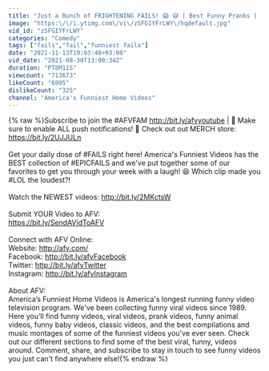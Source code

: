 ```yaml
---
title: "Just a Bunch of FRIGHTENING FAILS! 😱 😅 | Best Funny Pranks | AFV 2021"
image: "https:\/\/i.ytimg.com\/vi\/zSFGIYFrLWY\/hqdefault.jpg"
vid_id: "zSFGIYFrLWY"
categories: "Comedy"
tags: ["fails","fail","funniest fails"]
date: "2021-11-13T19:03:48+03:00"
vid_date: "2021-08-30T13:00:34Z"
duration: "PT8M11S"
viewcount: "713673"
likeCount: "6995"
dislikeCount: "325"
channel: "America's Funniest Home Videos"
---
```

{% raw %}Subscribe to join the #AFVFAM <a rel="nofollow" target="blank" href="http://bit.ly/afvyoutube">http://bit.ly/afvyoutube</a> | 🔔 Make sure to enable ALL push notifications! 🔔 Check out out MERCH store: <a rel="nofollow" target="blank" href="https://bit.ly/2UJJULn">https://bit.ly/2UJJULn</a> <br /><br />Get your daily dose of #FAILS right here! America's Funniest Videos has the BEST collection of #EPICFAILS and we've put together some of our favorites to get you through your week with a laugh! 😆 Which clip made you #LOL the loudest?! <br /><br />Watch the NEWEST videos: <a rel="nofollow" target="blank" href="http://bit.ly/2MKctsW">http://bit.ly/2MKctsW</a><br /><br />Submit YOUR Video to AFV:<br /><a rel="nofollow" target="blank" href="https://bit.ly/SendAVidToAFV">https://bit.ly/SendAVidToAFV</a><br /><br />Connect with AFV Online:<br />Website: <a rel="nofollow" target="blank" href="http://afv.com/">http://afv.com/</a> <br />Facebook: <a rel="nofollow" target="blank" href="http://bit.ly/afvFacebook">http://bit.ly/afvFacebook</a> <br />Twitter: <a rel="nofollow" target="blank" href="http://bit.ly/afvTwitter">http://bit.ly/afvTwitter</a> <br />Instagram: <a rel="nofollow" target="blank" href="http://bit.ly/afvInstagram">http://bit.ly/afvInstagram</a> <br /><br />About AFV:<br />America’s Funniest Home Videos is America's longest running funny video television program. We've been collecting funny viral videos since 1989. Here you’ll find funny videos, viral videos, prank videos, funny animal videos, funny baby videos, classic videos, and the best compilations and music montages of some of the funniest videos you've ever seen. Check out our different sections to find some of the best viral, funny, videos around. Comment, share, and subscribe to stay in touch to see funny videos you just can't find anywhere else!{% endraw %}
